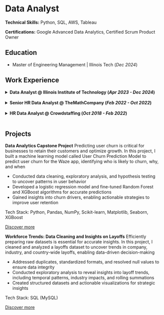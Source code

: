 # Data Analyst
**Technical Skills:** Python, SQL, AWS, Tableau

**Certifications:** Google Advanced Data Analytics, Certified Scrum Product Owner

## Education
- Master of Engineering Management | Illinois Tech (_Dec 2024_)

## Work Experience
<details>
<summary><strong>Data Analyst @ Illinois Institute of Technology (<i>Apr 2023 - Dec 2024</i>)</strong></summary>

- Engineered a Python-based ETL pipeline to preprocess datasets with 10,000+ records, improving analytics efficiency by 30%
- Executed multi-variable trend analysis on geographic and educational data, enhancing decision-making efficiency by 25%
- Visualized insights for stakeholders through dynamic Tableau dashboards
- Redesigned the student check-in process, reducing manual errors and saving $20,000 annually with a fully digital solution

</details>

<br>

<details>
<summary><strong>Senior HR Data Analyst @ TheMathCompany (<i>Feb 2022 - Oct 2022</i>)</strong></summary>

- Extracted and analyzed recruitment datasets using SQL, driving a 20% improvement in recruitment performance
- Built interactive Tableau dashboards and Excel reports to streamline workflows, saving 20 hours monthly in manual work
- Proposed and implemented impactful process changes, enhancing hiring cycle efficiency and reporting structures

</details>

<br>

<details>
<summary><strong>HR Data Analyst @ Crowdstaffing (<i>Oct 2018 - Feb 2022</i>)</strong></summary>

- Conducted market research using SQL and Excel, uncovering insights that boosted revenue by $50,000
- Transformed talent records with advanced SQL scripts, improving data accuracy by 20%
- Developed workforce analytics reports with predictive insights, empowering leadership with evidence-based decisions

</details>

<br>

## Projects
**Data Analytics Capstone Project**
Predicting user churn is critical for businesses to retain their customers and optimize growth. In this project, I built a machine learning model called User Churn Prediction Model to predict user churn for the Waze app, identifying who is likely to churn, why, and when
- Conducted data cleaning, exploratory analysis, and hypothesis testing to uncover patterns in user behavior
- Developed a logistic regression model and fine-tuned Random Forest and XGBoost algorithms for accurate predictions
- Gained insights into churn drivers, enabling actionable strategies to improve user retention

Tech Stack: Python, Pandas, NumPy, Scikit-learn, Matplotlib, Seaborn, XGBoost

[Discover more](https://github.com/ShreeramHiriyanna/Data_Analytics_Capstone_Project)

**Workforce Trends: Data Cleaning and Insights on Layoffs**
Efficiently preparing raw datasets is essential for accurate insights. In this project, I cleaned and analyzed a layoffs dataset to uncover trends in company, industry, and country-wide layoffs, enabling data-driven decision-making
- Addressed duplicates, standardized formats, and resolved null values to ensure data integrity
- Conducted exploratory analysis to reveal insights into layoff trends, including temporal patterns, industry impacts, and rolling summations
- Created structured datasets and actionable visualizations for strategic insights

Tech Stack: SQL (MySQL)

[Discover more](https://github.com/ShreeramHiriyanna/EDA_SQL_LayoffsData)
